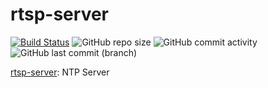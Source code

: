 # rtsp-server

[![Build Status](https://drone.theautomation.nl/api/badges/theautomation/rtsp-server/status.svg)](https://drone.theautomation.nl/theautomation/rtsp-server)
![GitHub repo size](https://img.shields.io/github/repo-size/theautomation/rtsp-server?logo=Github)
![GitHub commit activity](https://img.shields.io/github/commit-activity/y/theautomation/rtsp-server?logo=github)
![GitHub last commit (branch)](https://img.shields.io/github/last-commit/theautomation/rtsp-server/main?logo=github)

[rtsp-server](https://hub.docker.com/r/cturra/ntp): NTP Server
